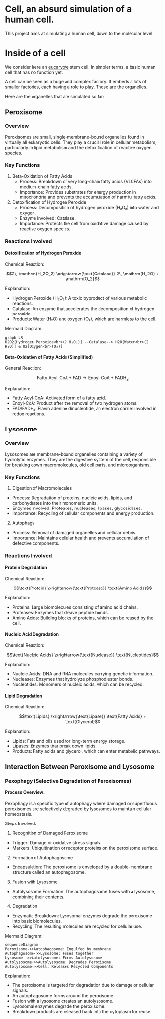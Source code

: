 # Cell, an absurd simulation of a human cell.

This project aims at simulating a human cell, down to the molecular level.

# Inside of a cell

We consider here an [eucaryote](https://en.wikipedia.org/wiki/Eukaryote) stem cell. In simpler terms, a basic human cell
that has no function yet.

A cell can be seen as a huge and complex factory. It embeds a lots of smaller factories, each having a role to play.
These are the organelles.

Here are the organelles that are simulated so far:

## Peroxisome

### Overview

Peroxisomes are small, single-membrane-bound organelles found in virtually all eukaryotic cells. They play a crucial
role in cellular metabolism, particularly in lipid metabolism and the detoxification of reactive oxygen species.

### Key Functions

1. Beta-Oxidation of Fatty Acids
    * Process: Breakdown of very long-chain fatty acids (VLCFAs) into medium-chain fatty acids.
    * Importance: Provides substrates for energy production in mitochondria and prevents the accumulation of harmful
      fatty acids.
2. Detoxification of Hydrogen Peroxide
    * Process: Decomposition of hydrogen peroxide (H₂O₂) into water and oxygen.
    * Enzyme Involved: Catalase.
    * Importance: Protects the cell from oxidative damage caused by reactive oxygen species.

### Reactions Involved

#### Detoxification of Hydrogen Peroxide

Chemical Reaction:

```math
2\, \mathrm{H_2O_2} \xrightarrow{\text{Catalase}} 2\, \mathrm{H_2O} + \mathrm{O_2}
```

Explanation:

* Hydrogen Peroxide (H₂O₂): A toxic byproduct of various metabolic reactions.
* Catalase: An enzyme that accelerates the decomposition of hydrogen peroxide.
* Products: Water (H₂O) and oxygen (O₂), which are harmless to the cell.

Mermaid Diagram:

```mermaid
graph LR
H2O2[Hydrogen Peroxide<br>(2 H₂O₂)] --Catalase--> H2O[Water<br>(2 H₂O)] & O2[Oxygen<br>(O₂)]
```

#### Beta-Oxidation of Fatty Acids (Simplified)

General Reaction:

```math
 \mathrm{Fatty\ Acyl\text{-}CoA} + \mathrm{FAD} \rightarrow \mathrm{Enoyl\text{-}CoA} + \mathrm{FADH_2}
```

Explanation:

* Fatty Acyl-CoA: Activated form of a fatty acid.
* Enoyl-CoA: Product after the removal of two hydrogen atoms.
* FAD/FADH₂: Flavin adenine dinucleotide, an electron carrier involved in redox reactions.


## Lysosome

### Overview

Lysosomes are membrane-bound organelles containing a variety of hydrolytic enzymes. They are the digestive system of the cell, responsible for breaking down macromolecules, old cell parts, and microorganisms.

### Key Functions

1. Digestion of Macromolecules
* Process: Degradation of proteins, nucleic acids, lipids, and carbohydrates into their monomeric units.
* Enzymes Involved: Proteases, nucleases, lipases, glycosidases.
* Importance: Recycling of cellular components and energy production.
2. Autophagy
* Process: Removal of damaged organelles and cellular debris.
* Importance: Maintains cellular health and prevents accumulation of defective components.

### Reactions Involved

#### Protein Degradation

Chemical Reaction:

```math
\text{Protein} \xrightarrow{\text{Protease}} \text{Amino Acids}
```

Explanation:

* Proteins: Large biomolecules consisting of amino acid chains.
* Proteases: Enzymes that cleave peptide bonds.
* Amino Acids: Building blocks of proteins, which can be reused by the cell.


#### Nucleic Acid Degradation

Chemical Reaction:

```math
\text{Nucleic Acids} \xrightarrow{\text{Nuclease}} \text{Nucleotides}
```

Explanation:

* Nucleic Acids: DNA and RNA molecules carrying genetic information.
* Nucleases: Enzymes that hydrolyze phosphodiester bonds.
* Nucleotides: Monomers of nucleic acids, which can be recycled.


#### Lipid Degradation

Chemical Reaction:

```math
\text{Lipids} \xrightarrow{\text{Lipase}} \text{Fatty Acids} + \text{Glycerol}
```

Explanation:

* Lipids: Fats and oils used for long-term energy storage.
* Lipases: Enzymes that break down lipids.
* Products: Fatty acids and glycerol, which can enter metabolic pathways.


## Interaction Between Peroxisome and Lysosome

### Pexophagy (Selective Degradation of Peroxisomes)

#### Process Overview:

Pexophagy is a specific type of autophagy where damaged or superfluous peroxisomes are selectively degraded by lysosomes to maintain cellular homeostasis.

Steps Involved:

1. Recognition of Damaged Peroxisome
* Trigger: Damage or oxidative stress signals.
* Markers: Ubiquitination or receptor proteins on the peroxisome surface.
2. Formation of Autophagosome
* Encapsulation: The peroxisome is enveloped by a double-membrane structure called an autophagosome.
3. Fusion with Lysosome
* Autolysosome Formation: The autophagosome fuses with a lysosome, combining their contents.
4. Degradation
* Enzymatic Breakdown: Lysosomal enzymes degrade the peroxisome into basic biomolecules.
* Recycling: The resulting molecules are recycled for cellular use.

Mermaid Diagram:

```mermaid
sequenceDiagram
Peroxisome->>Autophagosome: Engulfed by membrane
Autophagosome->>Lysosome: Fuses together
Lysosome-->>Autolysosome: Forms Autolysosome
Autolysosome->>Autolysosome: Degrades Peroxisome
Autolysosome->>Cell: Releases Recycled Components
```

Explanation:

* The peroxisome is targeted for degradation due to damage or cellular signals.
* An autophagosome forms around the peroxisome.
* Fusion with a lysosome creates an autolysosome.
* Lysosomal enzymes degrade the peroxisome.
* Breakdown products are released back into the cytoplasm for reuse.


